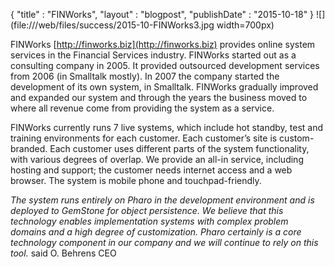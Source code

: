{"title" : "FINWorks","layout" : "blogpost","publishDate" : "2015-10-18"}![](file:///web/files/success/2015-10-FINWorks3.jpg width=700px)FINWorks [http://finworks.biz](http://finworks.biz) provides online system services in the Financial Services industry. FINWorks started out as a consulting company in 2005. It provided outsourced development services from 2006 \(in Smalltalk mostly\). In 2007 the company started the development of its own system, in Smalltalk. FINWorks gradually improved and expanded our system and through the years the business moved to where all revenue come from providing the system as a service.FINWorks currently runs 7 live systems, which include hot standby, test and training environments for each customer. Each customer’s site is custom-branded. Each customer uses different parts of the system functionality, with various degrees of overlap. We provide an all-in service, including hosting and support; the customer needs internet access and a web browser. The system is mobile phone and touchpad-friendly._The system runs entirely on Pharo in the development environment and is deployed to GemStone for object persistence. We believe that this technology enables implementation systems with complex problem domains and a high degree of customization. Pharo certainly is a core technology component in our company and we will continue to rely on this tool._ said O. Behrens CEO
